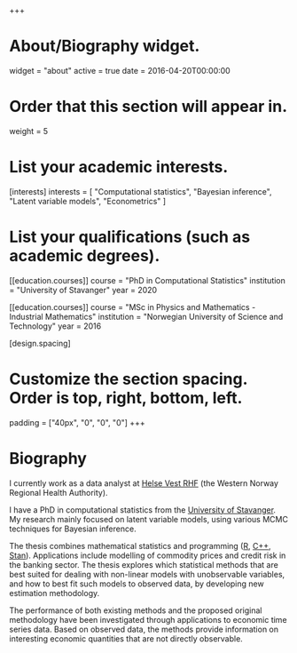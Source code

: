 +++
# About/Biography widget.
widget = "about"
active = true
date = 2016-04-20T00:00:00

# Order that this section will appear in.
weight = 5

# List your academic interests.
[interests]
  interests = [
	"Computational statistics",
	"Bayesian inference",
	"Latent variable models",
	"Econometrics"
  ]

# List your qualifications (such as academic degrees).
[[education.courses]]
  course = "PhD in Computational Statistics"
  institution = "University of Stavanger"
  year = 2020

[[education.courses]]
  course = "MSc in Physics and Mathematics - Industrial Mathematics"
  institution = "Norwegian University of Science and Technology"
  year = 2016
 
[design.spacing]
  # Customize the section spacing. Order is top, right, bottom, left.
  padding = ["40px", "0", "0", "0"] 
+++

# Biography

I currently work as a data analyst at [Helse Vest RHF](https://helse-vest.no/en) (the Western Norway Regional Health Authority).

I have a PhD in computational statistics from the [University of Stavanger](https://www.uis.no/?lang=en_GB). My research mainly focused on latent variable models, using various MCMC techniques for Bayesian inference.

The thesis combines mathematical statistics and programming ([R]( https://www.r-project.org/), [C++](http://www.rcpp.org/), [Stan](https://mc-stan.org/users/interfaces/rstan)). Applications include modelling of commodity prices and credit risk in the banking sector. The thesis explores which statistical methods that are best suited for dealing with non-linear models with unobservable variables, and how to best fit such models to observed data, by developing new estimation methodology.

The performance of both existing methods and the proposed original methodology have been investigated through applications to economic time series data. Based on observed data, the methods provide information on interesting economic quantities that are not directly observable.
